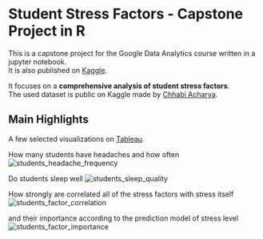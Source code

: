 # Student Stress Factors - Capstone Project in R

This is a capstone project for the Google Data Analytics course written in a jupyter notebook. \
It is also published on [Kaggle](https://www.kaggle.com/code/sofianako/student-stress-factors-capstone-project-in-r).

It focuses on a **comprehensive analysis of student stress factors**. \
The used dataset is public on Kaggle made by [Chhabi Acharya](https://www.kaggle.com/datasets/rxnach/student-stress-factors-a-comprehensive-analysis).


## Main Highlights

A few selected visualizations on [Tableau](https://public.tableau.com/app/profile/sofia.nakonechna/viz/StudentStressFactors_17296963559260/SleepQuality_1).


How many students have headaches and how often
![students_headache_frequency](https://github.com/user-attachments/assets/2226c13e-58bc-4a13-b801-0db4d47bbc15)

Do students sleep well
![students_sleep_quality](https://github.com/user-attachments/assets/0dcda426-3741-4ad2-904f-e25d16c11aa6)

How strongly are correlated all of the stress factors with stress itself
![students_factor_correlation](https://github.com/user-attachments/assets/ee9c86eb-51c8-481f-b3e0-ff2d36a6ee13)

and their importance according to the prediction model of stress level
![students_factor_importance](https://github.com/user-attachments/assets/d88c8527-a6a8-4b27-ba23-2ce625079415)
